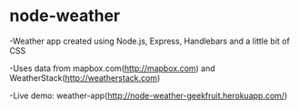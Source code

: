 # node-weather
-Weather app created using Node.js, Express, Handlebars and a little bit of CSS

-Uses data from mapbox.com(http://mapbox.com) and WeatherStack(http://weatherstack.com)

-Live demo: weather-app(http://node-weather-geekfruit.herokuapp.com/)
